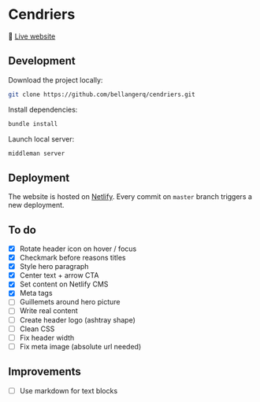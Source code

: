 # Cendriers

:rocket: [Live website](https://cendriers.netlify.com)

## Development

Download the project locally:

```sh
git clone https://github.com/bellangerq/cendriers.git
```

Install dependencies:
```sh
bundle install
```

Launch local server:
```sh
middleman server
```

## Deployment

The website is hosted on [Netlify](https://netlify.com). Every commit on `master` branch triggers a new deployment.


## To do

- [x] Rotate header icon on hover / focus
- [x] Checkmark before reasons titles
- [x] Style hero paragraph
- [x] Center text + arrow CTA
- [x] Set content on Netlify CMS
- [x] Meta tags
- [ ] Guillemets around hero picture
- [ ] Write real content
- [ ] Create header logo (ashtray shape)
- [ ] Clean CSS
- [ ] Fix header width
- [ ] Fix meta image (absolute url needed)

## Improvements

- [ ] Use markdown for text blocks
